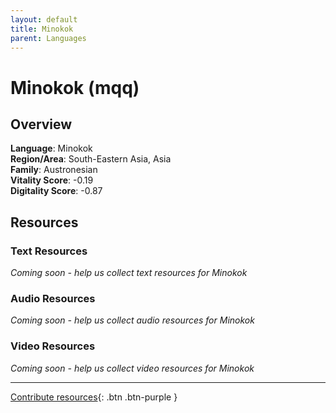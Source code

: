 ```yaml
---
layout: default
title: Minokok
parent: Languages
---
```


# Minokok (mqq)

## Overview

**Language**: Minokok  
**Region/Area**: South-Eastern Asia, Asia  
**Family**: Austronesian  
**Vitality Score**: -0.19  
**Digitality Score**: -0.87  

## Resources

### Text Resources
*Coming soon - help us collect text resources for Minokok*

### Audio Resources
*Coming soon - help us collect audio resources for Minokok*

### Video Resources
*Coming soon - help us collect video resources for Minokok*

---

[Contribute resources](https://fairtrain.github.io/){: .btn .btn-purple }
